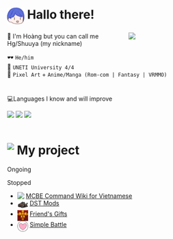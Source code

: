 # <img src="img/hg_new.png" align="top" width="40px"> Hallo there!
<img src="img/hg_pixel.png" align="right" width="220px">
💬 I'm Hoàng but you can call me Hg/Shuuya (my nickname)

🕶️ `He/him`<br>
🧠 `UNETI University 4/4`<br>
💙 `Pixel Art` + `Anime/Manga (Rom-com | Fantasy | VRMMO)`
#
💻Languages I know and will improve
<div>
  <img src="img/html.png" width="30px">
  <img src="img/css.png" width="30px">
  <img src="img/js.png" width="30px">
<!--   <img src="img/cpp.png" width="30px"> -->
</div>
<br>
<!-- <div>
  ⏳Languages I will learn next (perhaps)<br>
  <img src="img/vue.png" width="30px">
  <img src="img/python.png" width="30px">
</div> -->

# <img src="img/project.png" align="top" width="40px"> My project
Ongoing<br>

Stopped<br>
- <img src="https://raw.githubusercontent.com/HgVN23/HgVN23.github.io/main/assets/media/logo/logo_wiki.png" align="top" width="25px"> [MCBE Command Wiki for Vietnamese](https://github.com/HgVN23/HgVN23.github.io)<br>
- <img src="https://raw.githubusercontent.com/HgVN23/DST-Mods/main/assets/media/image/logo.png" align="top" width="25px"> [DST Mods](https://github.com/HgVN23/DST-Mods)<br>
- <img src="https://raw.githubusercontent.com/HgVN23/friendGift/main/assets/media/icon/friend_gift.png" align="top" width="25px"> [Friend's Gifts](https://github.com/HgVN23/friendGift)<br>
- <img src="https://raw.githubusercontent.com/HgVN23/Simple-Battle/main/assets/image/logo.png" align="top" width="25px"> [Simple Battle](https://github.com/HgVN23/Simple-Battle)

